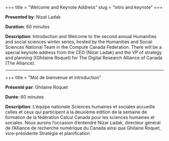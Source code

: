 +++
title = "Welcome and Keynote Address"
slug = "intro and keynote"
+++

**Presented by**: Nizat Ladak

**Duration**: 60 minutes

**Description**: Introduction and Welcome to the second annual Humanities and social sciences winter series, hosted by the Humanities and Social Sciences National Team in the Compute Canada Federation. 
                 There will be a special keynote address from the CEO (Nizar Ladak) and the VP of strategy and planning ((Ghilaine Roquet) for The Digital Research Alliance of Canada (The Alliance). 
<br>

---
+++
title = "Mot de bienvenue et introduction"

**Présenté par**: Ghilaine Roquet

**Durée**: 60 minutes

**Description**: L’équipe nationale Sciences humaines et sociales accueille celles et ceux qui participent à la deuxième édition de la semaine de formation de la fédération Calcul Canada pour les sciences humaines et sociales. 
Nous aurons l’occasion d’entendre Nizar Ladak, directeur général de l’Alliance de recherche numérique du Canada ainsi que Ghilaine Roquet, vice-présidente Stratégie et planification

